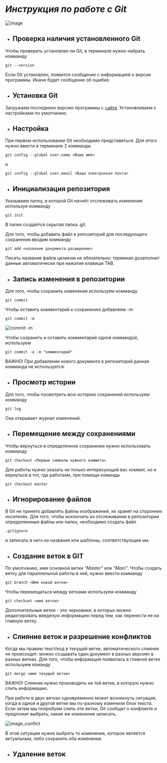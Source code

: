 # ***Инструкция по работе с Git***
![image](Git_Пейн.jpg)
* ## Проверка наличия установленного Git
Чтобы проверить установлен ли Git, в терминале нужно набрать комманду 
```
git --version
```
 Если Git установлен, появится сообщение с информацией о версии программы. Иначе будет сообщение об ошибке.
* ## Установка Git
Загружаем последнюю версию программы с
 [сайта](https://git-scm.com/downloads).
Установливаем с настройками по умолчанию.
* ## Настройка
При первом использовании Git необходимо представиться. Для этого нужно ввести в терминале 2 комманды
```
git config --global user.name <Ваше имя>
```
и
```
git config --global user.email <Ваша электронная почта>
```
* ## Инициализация репозитория
Указываем папку, в которой 
Git начнёт отслеживать изменения используя комманду
```
git init
```
В папке создаётся скрытая папка .git.

Для того, чтобы добавить файл в репозиторий для последующего сохранения вводим комманду
```
git add <название документа.расширение>
```
 Писать название файла целиком не обязательно: терминал дозаполнит данные автоматически при нажатии клавиши TAB.
* ## Запись изменения в репозитории
Для того, чтобы сохранить изменения используем комманду
```
git commit
```
Чтобы оставить комментарий к сохранению добавляем -m
```
git commit -m
```

![commit -m](commi%20-m.jpg)

Чтобы сохранить и оставить комментарий одной коммандой, используем
```
git commit -a -m "комментарий"
```
ВАЖНО! При добавлении нового документа в репозиторий данная комманда не используется.
* ## Просмотр истории
Для того, чтобы посмотреть всю историю сохранений используем комманду
```
git log
```
Она открывает журнал изменений.
* ## Перемещение между сохранениями  
Чтобы вернуться в определенное сохранение нужно использовать комманду
```
git checkout <Первые символы нужного коммита>
```
Для работы нужно указать не только 
интересующий вас коммит, но и вернуться 
в тот, где работаем, при помощи команды 
```
git checkout master
```
* ## Игнорирование файлов
В Git не принято добавлять файлы 
изображений, их хранят на сторонних 
носителях. Для того, чтобы исключить из отслеживания в репозитории определеннные файлы или папки, необходимо создать файл
```
.gitignore
```
и записать в него их названия или шаблоны, соответствующие им.
* ## Создание веток в GIT
По умолчанию, имя основной ветки *"Master"* или *"Main"*. Чтобы создать ветку для параллельной работы в ней, нужно ввести комманду
```
git branch <Имя новой ветки>
```
Чтобы перемещаться между ветками используем комманду
```
git checkuot <имя ветки>
```
Дополнительные ветки - это черновики, в которых можно редактировать введеную информацию перед тем, как перенести ее на главную ветку.
* ## Слияние веток и разрешение конфликтов
Когда мы правим текст/код в текущей ветке, 
автоматического слияния не происходит: можно 
создавать один документ в разных версиях 
в разных ветках. Для того, чтобы 
информация появилась в главной ветке используем команду 
```
git merge <имя текущей ветки>
```
ВАЖНО! Слияние нужно производить на той ветке, в которую нужно слить информацию.

При работе в двух ветках одновременно может 
возникнуть ситуация, когда в одной и другой 
ветке мы по-разному изменили блок текста. 
Если затем мы попробуем слить эти ветки, Git 
сообщит о конфликте и предложит выбрать, 
какие же изменения записать.

![image_conflict](Конфликт.jpg)

В этой ситуации нужно выбрать то изменение, которое является актуальным, либо сохранить оба изменения.
* ## Удаление веток